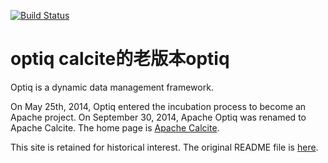 [![Build Status](https://travis-ci.org/julianhyde/optiq.png)](https://travis-ci.org/julianhyde/optiq)

optiq  calcite的老版本optiq
=====

Optiq is a dynamic data management framework.

On May 25th, 2014, Optiq entered the incubation process to become an Apache project.
On September 30, 2014, Apache Optiq was renamed to Apache Calcite.
The home page is <a href="http://incubator.apache.org/projects/calcite.html">Apache Calcite</a>.

This site is retained for historical interest.
The original README file is <a href="README-old.md">here</a>.
